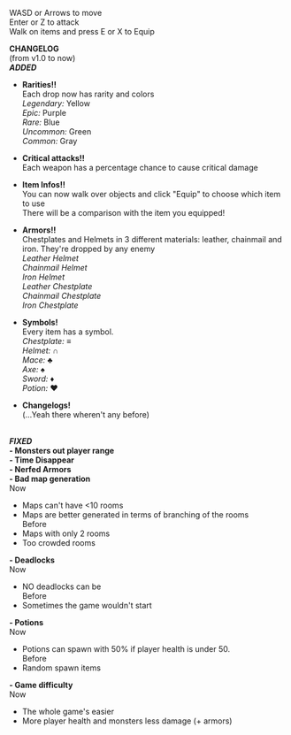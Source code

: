 WASD or Arrows to move
<br>Enter or Z to attack
<br>Walk on items and press E or X to Equip

**CHANGELOG**<br>
(from v1.0 to now)<br>
_**ADDED**_

- **Rarities!!**
<br>Each drop now has rarity and colors
<br> _Legendary:_ Yellow
<br> _Epic:_ Purple
<br> _Rare:_ Blue
<br> _Uncommon:_ Green
<br> _Common:_ Gray

- **Critical attacks!!**
<br> Each weapon has a percentage chance to cause critical damage

- **Item Infos!!**
<br>You can now walk over objects and click "Equip" to choose which item to use
<br>There will be a comparison with the item you equipped!

- **Armors!!**
<br>Chestplates and Helmets in 3 different materials: leather, chainmail and iron. They're dropped by any enemy
<br> _Leather Helmet_
<br> _Chainmail Helmet_
<br> _Iron Helmet_
<br> _Leather Chestplate_
<br> _Chainmail Chestplate_
<br> _Iron Chestplate_


- **Symbols!**
<br>Every item has a symbol.
<br> _Chestplate:_ ≡
<br> _Helmet:_ ∩
<br> _Mace:_ ♣
<br> _Axe:_ ♠
<br> _Sword:_ ♦
<br> _Potion:_ ♥

- **Changelogs!**
<br>(...Yeah there wheren't any before)
<br><br>

_**FIXED**_
<br>**- Monsters out player range**
<br>
**- Time Disappear**
<br>
**- Nerfed Armors**
<br>
**- Bad map generation**
<br>Now
- Maps can't have <10 rooms
- Maps are better generated in terms of branching of the rooms
<br>Before
- Maps with only 2 rooms
- Too crowded rooms
  
**- Deadlocks**
<br>Now
- NO deadlocks can be
<br>Before
- Sometimes the game wouldn't start

**- Potions**
<br>Now
- Potions can spawn with 50% if player health is under 50.
<br>Before
- Random spawn items

**- Game difficulty**
<br>Now
- The whole game's easier
- More player health and monsters less damage (+ armors)

